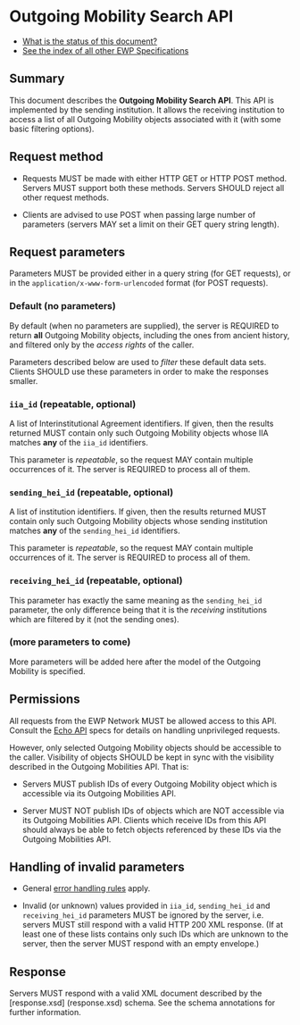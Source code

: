 Outgoing Mobility Search API
============================

* [What is the status of this document?][statuses]
* [See the index of all other EWP Specifications][develhub]


Summary
-------

This document describes the **Outgoing Mobility Search API**. This API is
implemented by the sending institution. It allows the receiving institution to
access a list of all Outgoing Mobility objects associated with it (with some
basic filtering options).


Request method
--------------

 * Requests MUST be made with either HTTP GET or HTTP POST method. Servers MUST
   support both these methods. Servers SHOULD reject all other request methods.

 * Clients are advised to use POST when passing large number of parameters
   (servers MAY set a limit on their GET query string length).


Request parameters
------------------

Parameters MUST be provided either in a query string (for GET requests), or in
the `application/x-www-form-urlencoded` format (for POST requests).


### Default (no parameters)

By default (when no parameters are supplied), the server is REQUIRED to return
**all** Outgoing Mobility objects, including the ones from ancient history, and 
filtered only by the *access rights* of the caller.

Parameters described below are used to *filter* these default data sets.
Clients SHOULD use these parameters in order to make the responses smaller.


### `iia_id` (repeatable, optional)

A list of Interinstitutional Agreement identifiers. If given, then the results
returned MUST contain only such Outgoing Mobility objects whose IIA matches
**any** of the `iia_id` identifiers.

This parameter is *repeatable*, so the request MAY contain multiple occurrences
of it. The server is REQUIRED to process all of them.


### `sending_hei_id` (repeatable, optional)

A list of institution identifiers. If given, then the results returned MUST
contain only such Outgoing Mobility objects whose sending institution matches
**any** of the `sending_hei_id` identifiers.

This parameter is *repeatable*, so the request MAY contain multiple occurrences
of it. The server is REQUIRED to process all of them.


### `receiving_hei_id` (repeatable, optional)

This parameter has exactly the same meaning as the `sending_hei_id` parameter,
the only difference being that it is the *receiving* institutions which are
filtered by it (not the sending ones).


### (more parameters to come)

More parameters will be added here after the model of the Outgoing Mobility
is specified.


Permissions
-----------

All requests from the EWP Network MUST be allowed access to this API. Consult
the [Echo API][echo] specs for details on handling unprivileged requests.

However, only selected Outgoing Mobility objects should be accessible to the
caller. Visibility of objects SHOULD be kept in sync with the visibility
described in the Outgoing Mobilities API. That is:

 * Servers MUST publish IDs of every Outgoing Mobility object which is
   accessible via its Outgoing Mobilities API.

 * Server MUST NOT publish IDs of objects which are NOT accessible via its
   Outgoing Mobilities API. Clients which receive IDs from this API should
   always be able to fetch objects referenced by these IDs via the Outgoing
   Mobilities API.


Handling of invalid parameters
------------------------------

 * General [error handling rules][error-handling] apply.

 * Invalid (or unknown) values provided in `iia_id`, `sending_hei_id` and
   `receiving_hei_id` parameters MUST be
   ignored by the server, i.e. servers MUST still respond with a valid HTTP
   200 XML response. (If at least one of these lists contains only such IDs
   which are unknown to the server, then the server MUST respond with an empty
   envelope.)


Response
--------

Servers MUST respond with a valid XML document described by the [response.xsd]
(response.xsd) schema. See the schema annotations for further information.


[develhub]: http://developers.erasmuswithoutpaper.eu/
[statuses]: https://github.com/erasmus-without-paper/ewp-specs-management#statuses
[registry-spec]: https://github.com/erasmus-without-paper/ewp-specs-api-registry
[discovery-api]: https://github.com/erasmus-without-paper/ewp-specs-api-discovery
[echo]: https://github.com/erasmus-without-paper/ewp-specs-api-echo
[error-handling]: https://github.com/erasmus-without-paper/ewp-specs-architecture#error-handling
[institutions-api]: https://github.com/erasmus-without-paper/ewp-specs-api-institutions
